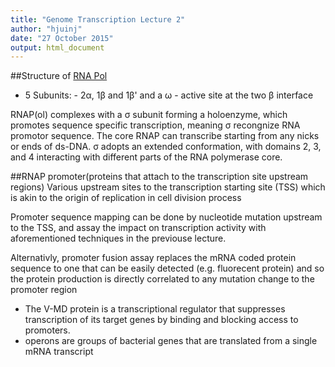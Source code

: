```yaml
---
title: "Genome Transcription Lecture 2"
author: "hjuinj"
date: "27 October 2015"
output: html_document
---
```


##Structure of [RNA Pol](http://www.rcsb.org/pdb/explore.do?structureId=4YG2)
- 5 Subunits:
      - 2α, 1β and 1β' and a ω
      - active site at the two β interface 

RNAP(ol) complexes with a σ subunit forming a holoenzyme, which promotes sequence specific transcription, meaning σ recongnize RNA promotor sequence. The core RNAP can transcribe starting from any nicks or ends of ds-DNA.  σ adopts an extended conformation, with domains 2, 3, and 4 interacting with different parts of the RNA polymerase core.


##RNAP promoter(proteins that attach to the transcription site upstream regions)
Various upstream sites to the transcription starting site (TSS) which is akin to the origin of replication in cell division process

Promoter sequence mapping can be done by nucleotide mutation upstream to the TSS, and assay the impact on transcription activity with aforementioned techniques in the previouse lecture.

Alternativly, promoter fusion assay replaces the mRNA coded protein sequence to one that can be easily detected (e.g. fluorecent protein) and so the protein production is directly correlated to any mutation change to the promoter region

- The V-MD protein is a transcriptional regulator that suppresses transcription of its target genes by binding and blocking access to promoters.
- operons are groups of bacterial genes that are translated from a single mRNA transcript